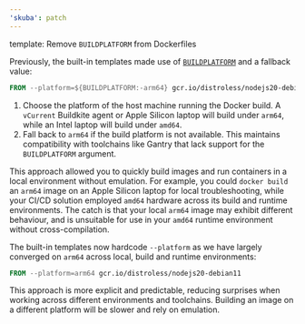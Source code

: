 ```yaml
---
'skuba': patch
---
```


template: Remove `BUILDPLATFORM` from Dockerfiles

Previously, the built-in templates made use of [`BUILDPLATFORM`](https://docs.docker.com/build/guide/multi-platform/#platform-build-arguments) and a fallback value:

```dockerfile
FROM --platform=${BUILDPLATFORM:-arm64} gcr.io/distroless/nodejs20-debian11
```

1. Choose the platform of the host machine running the Docker build. A `vCurrent` Buildkite agent or Apple Silicon laptop will build under `arm64`, while an Intel laptop will build under `amd64`.
2. Fall back to `arm64` if the build platform is not available. This maintains compatibility with toolchains like Gantry that lack support for the `BUILDPLATFORM` argument.

This approach allowed you to quickly build images and run containers in a local environment without emulation. For example, you could `docker build` an `arm64` image on an Apple Silicon laptop for local troubleshooting, while your CI/CD solution employed `amd64` hardware across its build and runtime environments. The catch is that your local `arm64` image may exhibit different behaviour, and is unsuitable for use in your `amd64` runtime environment without cross-compilation.

The built-in templates now hardcode `--platform` as we have largely converged on `arm64` across local, build and runtime environments:

```dockerfile
FROM --platform=arm64 gcr.io/distroless/nodejs20-debian11
```

This approach is more explicit and predictable, reducing surprises when working across different environments and toolchains. Building an image on a different platform will be slower and rely on emulation.
